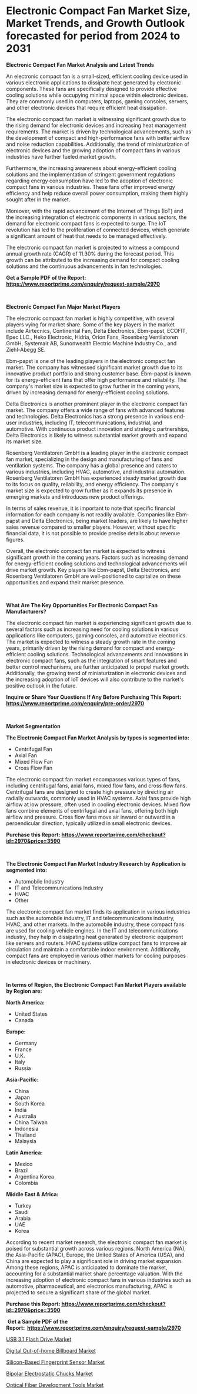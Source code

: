 <p><h1>Electronic Compact Fan Market Size, Market Trends, and Growth Outlook forecasted for period from 2024 to 2031</h1></p><p><strong>Electronic Compact Fan Market Analysis and Latest Trends</strong></p>
<p><p>An electronic compact fan is a small-sized, efficient cooling device used in various electronic applications to dissipate heat generated by electronic components. These fans are specifically designed to provide effective cooling solutions while occupying minimal space within electronic devices. They are commonly used in computers, laptops, gaming consoles, servers, and other electronic devices that require efficient heat dissipation.</p><p>The electronic compact fan market is witnessing significant growth due to the rising demand for electronic devices and increasing heat management requirements. The market is driven by technological advancements, such as the development of compact and high-performance fans with better airflow and noise reduction capabilities. Additionally, the trend of miniaturization of electronic devices and the growing adoption of compact fans in various industries have further fueled market growth.</p><p>Furthermore, the increasing awareness about energy-efficient cooling solutions and the implementation of stringent government regulations regarding energy consumption have led to the adoption of electronic compact fans in various industries. These fans offer improved energy efficiency and help reduce overall power consumption, making them highly sought after in the market.</p><p>Moreover, with the rapid advancement of the Internet of Things (IoT) and the increasing integration of electronic components in various sectors, the demand for electronic compact fans is expected to surge. The IoT revolution has led to the proliferation of connected devices, which generate a significant amount of heat that needs to be managed effectively.</p><p>The electronic compact fan market is projected to witness a compound annual growth rate (CAGR) of 11.30% during the forecast period. This growth can be attributed to the increasing demand for compact cooling solutions and the continuous advancements in fan technologies.</p></p>
<p><strong>Get a Sample PDF of the Report:&nbsp; <a href="https://www.reportprime.com/enquiry/request-sample/2970">https://www.reportprime.com/enquiry/request-sample/2970</a></strong></p>
<p>&nbsp;</p>
<p><strong>Electronic Compact Fan Major Market Players</strong></p>
<p><p>The electronic compact fan market is highly competitive, with several players vying for market share. Some of the key players in the market include Airtecnics, Continental Fan, Delta Electronics, Ebm-papst, ECOFIT, Epec LLC., Heko Electronic, Hidria, Orion Fans, Rosenberg Ventilatoren GmbH, Systemair AB, Sunonwealth Electric Machine Industry Co., and Ziehl-Abegg SE.</p><p>Ebm-papst is one of the leading players in the electronic compact fan market. The company has witnessed significant market growth due to its innovative product portfolio and strong customer base. Ebm-papst is known for its energy-efficient fans that offer high performance and reliability. The company's market size is expected to grow further in the coming years, driven by increasing demand for energy-efficient cooling solutions.</p><p>Delta Electronics is another prominent player in the electronic compact fan market. The company offers a wide range of fans with advanced features and technologies. Delta Electronics has a strong presence in various end-user industries, including IT, telecommunications, industrial, and automotive. With continuous product innovation and strategic partnerships, Delta Electronics is likely to witness substantial market growth and expand its market size.</p><p>Rosenberg Ventilatoren GmbH is a leading player in the electronic compact fan market, specializing in the design and manufacturing of fans and ventilation systems. The company has a global presence and caters to various industries, including HVAC, automotive, and industrial automation. Rosenberg Ventilatoren GmbH has experienced steady market growth due to its focus on quality, reliability, and energy efficiency. The company's market size is expected to grow further as it expands its presence in emerging markets and introduces new product offerings.</p><p>In terms of sales revenue, it is important to note that specific financial information for each company is not readily available. Companies like Ebm-papst and Delta Electronics, being market leaders, are likely to have higher sales revenue compared to smaller players. However, without specific financial data, it is not possible to provide precise details about revenue figures.</p><p>Overall, the electronic compact fan market is expected to witness significant growth in the coming years. Factors such as increasing demand for energy-efficient cooling solutions and technological advancements will drive market growth. Key players like Ebm-papst, Delta Electronics, and Rosenberg Ventilatoren GmbH are well-positioned to capitalize on these opportunities and expand their market presence.</p></p>
<p>&nbsp;</p>
<p><strong>What Are The Key Opportunities For Electronic Compact Fan Manufacturers?</strong></p>
<p><p>The electronic compact fan market is experiencing significant growth due to several factors such as increasing need for cooling solutions in various applications like computers, gaming consoles, and automotive electronics. The market is expected to witness a steady growth rate in the coming years, primarily driven by the rising demand for compact and energy-efficient cooling solutions. Technological advancements and innovations in electronic compact fans, such as the integration of smart features and better control mechanisms, are further anticipated to propel market growth. Additionally, the growing trend of miniaturization in electronic devices and the increasing adoption of IoT devices will also contribute to the market's positive outlook in the future.</p></p>
<p><strong>Inquire or Share Your Questions If Any Before Purchasing This Report: <a href="https://www.reportprime.com/enquiry/pre-order/2970">https://www.reportprime.com/enquiry/pre-order/2970</a></strong></p>
<p>&nbsp;</p>
<p><strong>Market Segmentation</strong></p>
<p><strong>The Electronic Compact Fan Market Analysis by types is segmented into:</strong></p>
<p><ul><li>Centrifugal Fan</li><li>Axial Fan</li><li>Mixed Flow Fan</li><li>Cross Flow Fan</li></ul></p>
<p><p>The electronic compact fan market encompasses various types of fans, including centrifugal fans, axial fans, mixed flow fans, and cross flow fans. Centrifugal fans are designed to create high pressure by directing air radially outwards, commonly used in HVAC systems. Axial fans provide high airflow at low pressure, often used in cooling electronic devices. Mixed flow fans combine elements of centrifugal and axial fans, offering both high airflow and pressure. Cross flow fans move air inward or outward in a perpendicular direction, typically utilized in small electronic devices.</p></p>
<p><strong>Purchase this Report:&nbsp;<a href="https://www.reportprime.com/checkout?id=2970&price=3590">https://www.reportprime.com/checkout?id=2970&price=3590</a></strong></p>
<p>&nbsp;</p>
<p><strong>The Electronic Compact Fan Market Industry Research by Application is segmented into:</strong></p>
<p><ul><li>Automobile Industry</li><li>IT and Telecommunications Industry</li><li>HVAC</li><li>Other</li></ul></p>
<p><p>The electronic compact fan market finds its application in various industries such as the automobile industry, IT and telecommunications industry, HVAC, and other markets. In the automobile industry, these compact fans are used for cooling vehicle engines. In the IT and telecommunications industry, they help in dissipating heat generated by electronic equipment like servers and routers. HVAC systems utilize compact fans to improve air circulation and maintain a comfortable indoor environment. Additionally, compact fans are employed in various other markets for cooling purposes in electronic devices or machinery.</p></p>
<p>&nbsp;</p>
<p><strong>In terms of Region, the Electronic Compact Fan Market Players available by Region are:</strong></p>
<p>
    <p> <strong> North America: </strong>
        <ul>
            <li>United States</li>
            <li>Canada</li>
        </ul>
        </p> 
    <p> <strong> Europe: </strong>
        <ul>
            <li>Germany</li>
            <li>France</li>
            <li>U.K.</li>
            <li>Italy</li>
            <li>Russia</li>
        </ul>
        </p> 
    <p> <strong> Asia-Pacific: </strong>
        <ul>
            <li>China</li>
            <li>Japan</li>
            <li>South Korea</li>
            <li>India</li>
            <li>Australia</li>
            <li>China Taiwan</li>
            <li>Indonesia</li>
            <li>Thailand</li>
            <li>Malaysia</li>
        </ul>
        </p> 
    <p> <strong> Latin America: </strong>
        <ul>
            <li>Mexico</li>
            <li>Brazil</li>
            <li>Argentina Korea</li>
            <li>Colombia</li>
        </ul>
        </p> 
    <p> <strong> Middle East & Africa: </strong>
        <ul>
            <li>Turkey</li>
            <li>Saudi</li>
            <li>Arabia</li>
            <li>UAE</li>
            <li>Korea</li>
        </ul>
    </p>
    </p>
<p><p>According to recent market research, the electronic compact fan market is poised for substantial growth across various regions. North America (NA), the Asia-Pacific (APAC), Europe, the United States of America (USA), and China are expected to play a significant role in driving market expansion. Among these regions, APAC is anticipated to dominate the market, accounting for a substantial market share percentage valuation. With the increasing adoption of electronic compact fans in various industries such as automotive, pharmaceutical, and electronics manufacturing, APAC is projected to secure a significant share of the global market.</p></p>
<p><strong>Purchase this Report: <a href="https://www.reportprime.com/checkout?id=2970&price=3590">https://www.reportprime.com/checkout?id=2970&price=3590</a></strong></p>
<p>&nbsp;<strong>Get a Sample PDF of the Report:&nbsp;&nbsp;<a href="https://www.reportprime.com/enquiry/request-sample/2970">https://www.reportprime.com/enquiry/request-sample/2970</a></strong></p>
<p><strong></strong></p>
<p><p><a href="https://github.com/zeberleansnyderallisonwjfli/Market-Research-Report-List-1/blob/main/usb-31-flash-drive-market.md">USB 3.1 Flash Drive Market</a></p><p><a href="https://github.com/redneck06/Market-Research-Report-List-1/blob/main/digital-out-of-home-billboard-market.md">Digital Out-of-home Billboard Market</a></p><p><a href="https://github.com/nicoletavirag/Market-Research-Report-List-1/blob/main/silicon-based-fingerprint-sensor-market.md">Silicon-Based Fingerprint Sensor Market</a></p><p><a href="https://github.com/arionmp/Market-Research-Report-List-1/blob/main/bipolar-electrostatic-chucks-market.md">Bipolar Electrostatic Chucks Market</a></p><p><a href="https://github.com/kosella/Market-Research-Report-List-1/blob/main/optical-fiber-development-tools-market.md">Optical Fiber Development Tools Market</a></p></p>